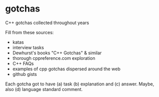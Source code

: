 # gotchas
C++ gotchas collected throughout years

Fill from these sources:

* katas
* interview tasks
* Dewhurst's books "C++ Gotchas" & similar
* thorough cppreference.com exploration
* C++ FAQs
* examples of cpp gotchas dispersed around the web
* github gists

Each gotcha got to have (a) task (b) explanation and (c) answer. Maybe, also (d) language standard comment.

